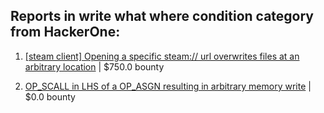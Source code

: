 ## Reports in write what where condition category from HackerOne:

1. [[steam client] Opening a specific steam:// url overwrites files at an arbitrary location](https://hackerone.com/reports/667242) | $750.0 bounty

2. [OP_SCALL in LHS of a OP_ASGN resulting in arbitrary memory write](https://hackerone.com/reports/226200) | $0.0 bounty

